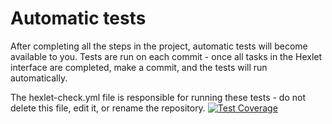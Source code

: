 # Automatic tests

After completing all the steps in the project, automatic tests will become available to you. Tests are run on each commit - once all tasks in the Hexlet interface are completed, make a commit, and the tests will run automatically.

The hexlet-check.yml file is responsible for running these tests - do not delete this file, edit it, or rename the repository.
[![Test Coverage](https://api.codeclimate.com/v1/badges/0a860d5628c30aee8705/test_coverage)](https://codeclimate.com/github/andrg2280/java-project-78/test_coverage)
